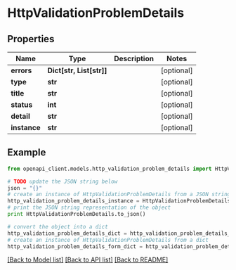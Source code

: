 # HttpValidationProblemDetails


## Properties

Name | Type | Description | Notes
------------ | ------------- | ------------- | -------------
**errors** | **Dict[str, List[str]]** |  | [optional] 
**type** | **str** |  | [optional] 
**title** | **str** |  | [optional] 
**status** | **int** |  | [optional] 
**detail** | **str** |  | [optional] 
**instance** | **str** |  | [optional] 

## Example

```python
from openapi_client.models.http_validation_problem_details import HttpValidationProblemDetails

# TODO update the JSON string below
json = "{}"
# create an instance of HttpValidationProblemDetails from a JSON string
http_validation_problem_details_instance = HttpValidationProblemDetails.from_json(json)
# print the JSON string representation of the object
print HttpValidationProblemDetails.to_json()

# convert the object into a dict
http_validation_problem_details_dict = http_validation_problem_details_instance.to_dict()
# create an instance of HttpValidationProblemDetails from a dict
http_validation_problem_details_form_dict = http_validation_problem_details.from_dict(http_validation_problem_details_dict)
```
[[Back to Model list]](../README.md#documentation-for-models) [[Back to API list]](../README.md#documentation-for-api-endpoints) [[Back to README]](../README.md)


